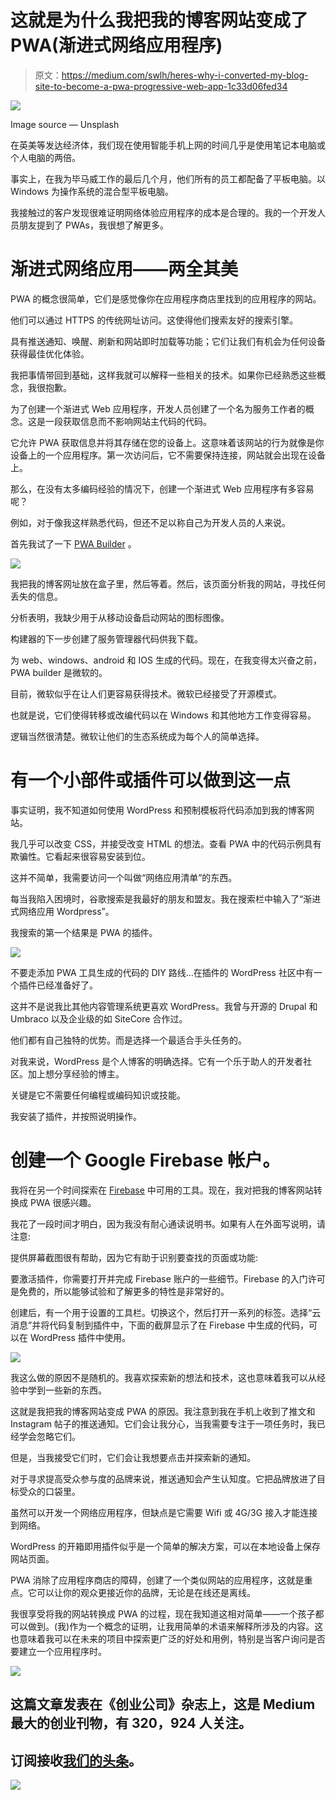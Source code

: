 # 这就是为什么我把我的博客网站变成了 PWA(渐进式网络应用程序)

> 原文：<https://medium.com/swlh/heres-why-i-converted-my-blog-site-to-become-a-pwa-progressive-web-app-1c33d06fed34>

![](img/f1d5a1f30064b3ccc2b50fd6fceed344.png)

Image source — Unsplash

在英美等发达经济体，我们现在使用智能手机上网的时间几乎是使用笔记本电脑或个人电脑的两倍。

事实上，在我为毕马威工作的最后几个月，他们所有的员工都配备了平板电脑。以 Windows 为操作系统的混合型平板电脑。

我接触过的客户发现很难证明网络体验应用程序的成本是合理的。我的一个开发人员朋友提到了 PWAs，我很想了解更多。

# 渐进式网络应用——两全其美

PWA 的概念很简单，它们是感觉像你在应用程序商店里找到的应用程序的网站。

他们可以通过 HTTPS 的传统网址访问。这使得他们搜索友好的搜索引擎。

具有推送通知、唤醒、刷新和网站即时加载等功能；它们让我们有机会为任何设备获得最佳优化体验。

我把事情带回到基础，这样我就可以解释一些相关的技术。如果你已经熟悉这些概念，我很抱歉。

为了创建一个渐进式 Web 应用程序，开发人员创建了一个名为服务工作者的概念。这是一段获取信息而不影响网站主代码的代码。

它允许 PWA 获取信息并将其存储在您的设备上。这意味着该网站的行为就像是你设备上的一个应用程序。第一次访问后，它不需要保持连接，网站就会出现在设备上。

那么，在没有太多编码经验的情况下，创建一个渐进式 Web 应用程序有多容易呢？

例如，对于像我这样熟悉代码，但还不足以称自己为开发人员的人来说。

首先我试了一下 [PWA Builder](https://www.pwabuilder.com) 。

![](img/7b653389758ed2161fb9d14a37096da1.png)

我把我的博客网址放在盒子里，然后等着。然后，该页面分析我的网站，寻找任何丢失的信息。

分析表明，我缺少用于从移动设备启动网站的图标图像。

构建器的下一步创建了服务管理器代码供我下载。

为 web、windows、android 和 IOS 生成的代码。现在，在我变得太兴奋之前，PWA builder 是微软的。

目前，微软似乎在让人们更容易获得技术。微软已经接受了开源模式。

也就是说，它们使得转移或改编代码以在 Windows 和其他地方工作变得容易。

逻辑当然很清楚。微软让他们的生态系统成为每个人的简单选择。

# 有一个小部件或插件可以做到这一点

事实证明，我不知道如何使用 WordPress 和预制模板将代码添加到我的博客网站。

我几乎可以改变 CSS，并接受改变 HTML 的想法。查看 PWA 中的代码示例具有欺骗性。它看起来很容易安装到位。

这并不简单，我需要访问一个叫做“网络应用清单”的东西。

每当我陷入困境时，谷歌搜索是我最好的朋友和盟友。我在搜索栏中输入了“渐进式网络应用 Wordpress”。

我搜索的第一个结果是 PWA 的插件。

![](img/52b07aacb0760cf0d4767a89cb44c743.png)

不要走添加 PWA 工具生成的代码的 DIY 路线…在插件的 WordPress 社区中有一个插件已经准备好了。

这并不是说我比其他内容管理系统更喜欢 WordPress。我曾与开源的 Drupal 和 Umbraco 以及企业级的如 SiteCore 合作过。

他们都有自己独特的优势。而是选择一个最适合手头任务的。

对我来说，WordPress 是个人博客的明确选择。它有一个乐于助人的开发者社区。加上想分享经验的博主。

关键是它不需要任何编程或编码知识或技能。

我安装了插件，并按照说明操作。

# 创建一个 Google Firebase 帐户。

我将在另一个时间探索在 [Firebase](https://firebase.google.com) 中可用的工具。现在，我对把我的博客网站转换成 PWA 很感兴趣。

我花了一段时间才明白，因为我没有耐心通读说明书。如果有人在外面写说明，请注意:

提供屏幕截图很有帮助，因为它有助于识别要查找的页面或功能:

要激活插件，你需要打开并完成 Firebase 账户的一些细节。Firebase 的入门许可是免费的，所以能够试验和了解更多的特性是非常好的。

创建后，有一个用于设置的工具栏。切换这个，然后打开一系列的标签。选择“云消息”并将代码复制到插件中，下面的截屏显示了在 Firebase 中生成的代码，可以在 WordPress 插件中使用。

![](img/eed8a316bcd1e75aa86ce49305f566e9.png)

我这么做的原因不是随机的。我喜欢探索新的想法和技术，这也意味着我可以从经验中学到一些新的东西。

这就是我把我的博客网站变成 PWA 的原因。我注意到我在手机上收到了推文和 Instagram 帖子的推送通知。它们会让我分心，当我需要专注于一项任务时，我已经学会忽略它们。

但是，当我接受它们时，它们会让我想要点击并探索新的通知。

对于寻求提高受众参与度的品牌来说，推送通知会产生认知度。它把品牌放进了目标受众的口袋里。

虽然可以开发一个网络应用程序，但缺点是它需要 Wifi 或 4G/3G 接入才能连接到网络。

WordPress 的开箱即用插件似乎是一个简单的解决方案，可以在本地设备上保存网站页面。

PWA 消除了应用程序商店的障碍，创建了一个类似网站的应用程序，这就是重点。它可以让你的观众更接近你的品牌，无论是在线还是离线。

我很享受将我的网站转换成 PWA 的过程，现在我知道这相对简单——一个孩子都可以做到。(我)作为一个概念的证明，让我用简单的术语来解释所涉及的内容。这也意味着我可以在未来的项目中探索更广泛的好处和用例，特别是当客户询问是否要建立一个应用程序时。

[![](img/308a8d84fb9b2fab43d66c117fcc4bb4.png)](https://medium.com/swlh)

## 这篇文章发表在《创业公司》杂志上，这是 Medium 最大的创业刊物，有 320，924 人关注。

## 订阅接收[我们的头条](http://growthsupply.com/the-startup-newsletter/)。

[![](img/b0164736ea17a63403e660de5dedf91a.png)](https://medium.com/swlh)